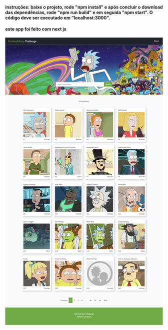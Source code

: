 

#### instruções: baixe o projeto, rode "npm install" e após concluir o download das dependências, rode "npm run build" e em seguida "npm start". O código deve ser executado em "localhost:3000".

#### este app foi feito com next js

<img src="https://raw.githubusercontent.com/herbertizidro/rick-and-morty-next-app/main/screencapture%20new.png">

